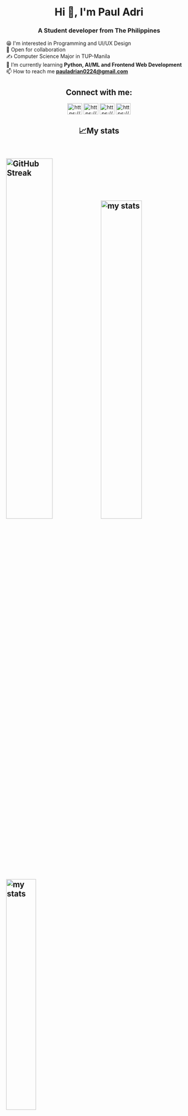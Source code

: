 <h1 align="center">Hi 👋, I'm Paul Adri</h1>
<h3 align="center">A Student developer from The Philippines</h3>

😁 I'm interested in Programming and UI/UX Design <br/>
🧐 Open for collaboration<br/>
✍️ Computer Science Major in TUP-Manila <br/>
🌱 I’m currently learning **Python, AI/ML and Frontend Web Development** <br/>
📫 How to reach me **pauladrian0224@gmail.com** <br/>

<h2 align="center">Connect with me:</h2>
<p align="center">
<a href="https://www.linkedin.com/in/paul-adrian-torres-464b2521b/" target="_blank"><img align="center" src="https://raw.githubusercontent.com/rahuldkjain/github-profile-readme-generator/master/src/images/icons/Social/linked-in-alt.svg" alt="https://www.linkedin.com/in/paul-adrian-torres-464b2521b/" height="30" width="40" /></a>
<a href="https://www.instagram.com/adrii_xml/" target="_blank"><img align="center" src="https://raw.githubusercontent.com/rahuldkjain/github-profile-readme-generator/master/src/images/icons/Social/instagram.svg" alt="https://www.instagram.com/adrii_xml/" height="30" width="40" /></a>
<a href="https://www.behance.net/porucreatives" target="_blank"><img align="center" src="https://raw.githubusercontent.com/rahuldkjain/github-profile-readme-generator/master/src/images/icons/Social/behance.svg" alt="https://www.behance.net/porucreatives" height="30" width="40" /></a>
<a href="https://www.facebook.com/paul.2444.444/" target="_blank"><img align="center" src="https://raw.githubusercontent.com/rahuldkjain/github-profile-readme-generator/master/src/images/icons/Social/facebook.svg" alt="https://www.facebook.com/paul.2444.444/" height="30" width="40" /></a>
</p>
<h2 align="center">📈My stats<h2>
  <br/>
<a href="https://git.io/streak-stats"><img width='50%' src="https://streak-stats.demolab.com?user=2pa4ul2&theme=dark" alt="GitHub Streak" /></a>
<img alt='my stats' width='47%' src="https://github-readme-stats.vercel.app/api?username=2pa4ul2&show_icons=true&theme=dark">
<img alt='my stats' align='center' width='40%' src="https://github-readme-stats.vercel.app/api/top-langs/?username=2pa4ul2&layout=compact&theme=dark">
